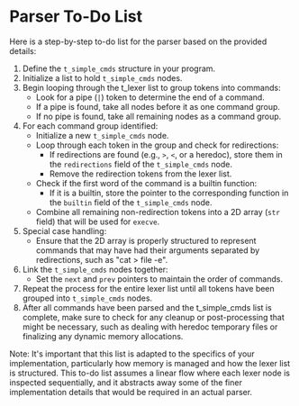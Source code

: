 
# Parser To-Do List

Here is a step-by-step to-do list for the parser based on the provided details:

1. Define the `t_simple_cmds` structure in your program.
2. Initialize a list to hold `t_simple_cmds` nodes.
3. Begin looping through the t_lexer list to group tokens into commands:
   - Look for a pipe (`|`) token to determine the end of a command.
   - If a pipe is found, take all nodes before it as one command group.
   - If no pipe is found, take all remaining nodes as a command group.
4. For each command group identified:
   - Initialize a new `t_simple_cmds` node.
   - Loop through each token in the group and check for redirections:
     - If redirections are found (e.g., `>`, `<`, or a heredoc), store them in the `redirections` field of the `t_simple_cmds` node.
     - Remove the redirection tokens from the lexer list.
   - Check if the first word of the command is a builtin function:
     - If it is a builtin, store the pointer to the corresponding function in the `builtin` field of the `t_simple_cmds` node.
   - Combine all remaining non-redirection tokens into a 2D array (`str` field) that will be used for `execve`.
5. Special case handling:
   - Ensure that the 2D array is properly structured to represent commands that may have had their arguments separated by redirections, such as "cat > file -e".
6. Link the `t_simple_cmds` nodes together:
   - Set the `next` and `prev` pointers to maintain the order of commands.
7. Repeat the process for the entire lexer list until all tokens have been grouped into `t_simple_cmds` nodes.
8. After all commands have been parsed and the t_simple_cmds list is complete, make sure to check for any cleanup or post-processing that might be necessary, such as dealing with heredoc temporary files or finalizing any dynamic memory allocations.

Note: It's important that this list is adapted to the specifics of your implementation, particularly how memory is managed and how the lexer list is structured.
This to-do list assumes a linear flow where each lexer node is inspected sequentially, and it abstracts away some of the finer implementation details that would be required in an actual parser.
